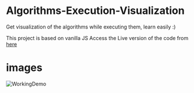 # Algorithms-Execution-Visualization
Get visualization of the algorithms while executing them, learn easily :)

This project is based on vanilla JS
Access the Live version of the code from [here](http://seanjin17.s3-website.ap-south-1.amazonaws.com/AlgorithmsExecutionVisualisation/)

# images
![WorkingDemo](http://seanjin17.s3-website.ap-south-1.amazonaws.com/static/algoviz.gif)